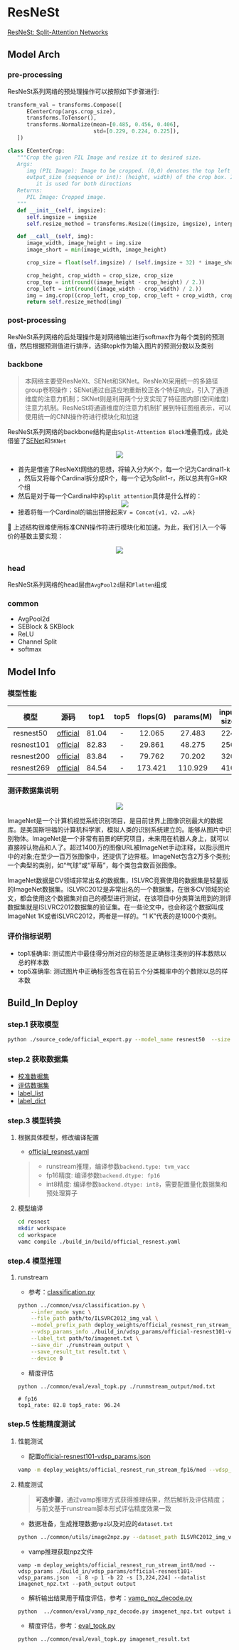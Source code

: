 # ResNeSt
[ResNeSt: Split-Attention Networks](https://arxiv.org/abs/2004.08955)

## Model Arch

### pre-processing

ResNeSt系列网络的预处理操作可以按照如下步骤进行:

```python
transform_val = transforms.Compose([
      ECenterCrop(args.crop_size),
      transforms.ToTensor(),
      transforms.Normalize(mean=[0.485, 0.456, 0.406],
                           std=[0.229, 0.224, 0.225]),
   ])

class ECenterCrop:
   """Crop the given PIL Image and resize it to desired size.
   Args:
      img (PIL Image): Image to be cropped. (0,0) denotes the top left corner of the image.
      output_size (sequence or int): (height, width) of the crop box. If int,
         it is used for both directions
   Returns:
      PIL Image: Cropped image.
   """
   def __init__(self, imgsize):
      self.imgsize = imgsize
      self.resize_method = transforms.Resize((imgsize, imgsize), interpolation=PIL.Image.BICUBIC)

   def __call__(self, img):
      image_width, image_height = img.size
      image_short = min(image_width, image_height)

      crop_size = float(self.imgsize) / (self.imgsize + 32) * image_short

      crop_height, crop_width = crop_size, crop_size
      crop_top = int(round((image_height - crop_height) / 2.))
      crop_left = int(round((image_width - crop_width) / 2.))
      img = img.crop((crop_left, crop_top, crop_left + crop_width, crop_top + crop_height))
      return self.resize_method(img)
```

### post-processing

ResNeSt系列网络的后处理操作是对网络输出进行softmax作为每个类别的预测值，然后根据预测值进行排序，选择topk作为输入图片的预测分数以及类别

### backbone
> 本网络主要受ResNeXt、SENet和SKNet。ResNeXt采用统一的多路径group卷积操作；SENet通过自适应地重新校正各个特征响应，引入了通道维度的注意力机制；SKNet则是利用两个分支实现了特征图内部(空间维度)注意力机制。ResNeSt将通道维度的注意力机制扩展到特征图组表示，可以使用统一的CNN操作符进行模块化和加速

ResNeSt系列网络的backbone结构是由`Split-Attention Block`堆叠而成，此处借鉴了[SENet](../senet/README.md)和`SKNet`
<div align=center><img src="../../../images/cv/classification/resnest/block.png"></div>

- 首先是借鉴了ResNeXt网络的思想，将输入分为K个，每一个记为Cardinal1-k ，然后又将每个Cardinal拆分成R个，每一个记为Split1-r，所以总共有G=KR个组
- 然后是对于每一个Cardinal中的`split attention`具体是什么样的：
   <div align=center><img src="../../../images/cv/classification/resnest/cardinal.png"></div>
- 接着将每一个Cardinal的输出拼接起来`V = Concat{v1, v2，…vk}`

📝 上述结构很难使用标准CNN操作符进行模块化和加速。为此，我们引入一个等价的基数主要实现：
<div align=center><img src="../../../images/cv/classification/resnest/split-attention.png"></div>

### head

ResNeSt系列网络的head层由`AvgPool2d`层和`Flatten`组成

### common

- AvgPool2d
- SEBlock & SKBlock
- ReLU
- Channel Split
- softmax

## Model Info

### 模型性能

|    模型    |                         源码                         | top1  | top5  | flops(G) | params(M) | input size | dataset  |
| :--------: | :--------------------------------------------------: | :---: | :---: | :------: | :-------: | :--------: | :------: |
| resnest50  | [official](https://github.com/zhanghang1989/ResNeSt) | 81.04 |   -   |  12.065  |  27.483   |    224     | imagenet |
| resnest101 | [official](https://github.com/zhanghang1989/ResNeSt) | 82.83 |   -   |  29.861  |  48.275   |    256     | imagenet |
| resnest200 | [official](https://github.com/zhanghang1989/ResNeSt) | 83.84 |   -   |  79.762  |  70.202   |    320     | imagenet |
| resnest269 | [official](https://github.com/zhanghang1989/ResNeSt) | 84.54 |   -   | 173.421  |  110.929  |    416     | imagenet |

### 测评数据集说明

<div align=center><img src="../../../images/dataset/imagenet.jpeg"></div>

ImageNet是一个计算机视觉系统识别项目，是目前世界上图像识别最大的数据库。是美国斯坦福的计算机科学家，模拟人类的识别系统建立的。能够从图片中识别物体。ImageNet是一个非常有前景的研究项目，未来用在机器人身上，就可以直接辨认物品和人了。超过1400万的图像URL被ImageNet手动注释，以指示图片中的对象;在至少一百万张图像中，还提供了边界框。ImageNet包含2万多个类别; 一个典型的类别，如“气球”或“草莓”，每个类包含数百张图像。

ImageNet数据是CV领域非常出名的数据集，ISLVRC竞赛使用的数据集是轻量版的ImageNet数据集。ISLVRC2012是非常出名的一个数据集，在很多CV领域的论文，都会使用这个数据集对自己的模型进行测试，在该项目中分类算法用到的测评数据集就是ISLVRC2012数据集的验证集。在一些论文中，也会称这个数据叫成ImageNet 1K或者ISLVRC2012，两者是一样的。“1 K”代表的是1000个类别。

### 评价指标说明

- top1准确率: 测试图片中最佳得分所对应的标签是正确标注类别的样本数除以总的样本数
- top5准确率: 测试图片中正确标签包含在前五个分类概率中的个数除以总的样本数

## Build_In Deploy

### step.1 获取模型
```bash
python ./source_code/official_export.py --model_name resnest50  --size 224
```

### step.2 获取数据集
- [校准数据集](https://image-net.org/challenges/LSVRC/2012/index.php)
- [评估数据集](https://image-net.org/challenges/LSVRC/2012/index.php)
- [label_list](../common/label/imagenet.txt)
- [label_dict](../common/label/imagenet1000_clsid_to_human.txt)

### step.3 模型转换
1. 根据具体模型，修改编译配置
    - [official_resnest.yaml](./build_in/build/official_resnest.yaml)
    
    > - runstream推理，编译参数`backend.type: tvm_vacc`
    > - fp16精度: 编译参数`backend.dtype: fp16`
    > - int8精度: 编译参数`backend.dtype: int8`，需要配置量化数据集和预处理算子

2. 模型编译

    ```bash
    cd resnest
    mkdir workspace
    cd workspace
    vamc compile ./build_in/build/official_resnest.yaml
    ```

### step.4 模型推理
1. runstream
    - 参考：[classification.py](../common/vsx/classification.py)
    ```bash
    python ../common/vsx/classification.py \
        --infer_mode sync \
        --file_path path/to/ILSVRC2012_img_val \
        --model_prefix_path deploy_weights/official_resnest_run_stream_fp16/mod \
        --vdsp_params_info ./build_in/vdsp_params/official-resnest101-vdsp_params.json \
        --label_txt path/to/imagenet.txt \
        --save_dir ./runstream_output \
        --save_result_txt result.txt \
        --device 0
    ```

    - 精度评估
    ```
    python ../common/eval/eval_topk.py ./runmstream_output/mod.txt
    ```

    ```
    # fp16
    top1_rate: 82.8 top5_rate: 96.24
    ```

### step.5 性能精度测试
1. 性能测试
    - 配置[official-resnest101-vdsp_params.json](./build_in/vdsp_params/official-resnest101-vdsp_params.json)
    ```bash
    vamp -m deploy_weights/official_resnest_run_stream_fp16/mod --vdsp_params ./build_in/vdsp_params/official-resnest101-vdsp_params.json  -i 1 -p 1 -b 2 -s [3,224,224]
    ```

2. 精度测试
    > **可选步骤**，通过vamp推理方式获得推理结果，然后解析及评估精度；与前文基于runstream脚本形式评估精度效果一致
    
    - 数据准备，生成推理数据`npz`以及对应的`dataset.txt`
    ```bash
    python ../common/utils/image2npz.py --dataset_path ILSVRC2012_img_val --target_path  input_npz  --text_path imagenet_npz.txt
    ```

    - vamp推理获取npz文件
    ```
    vamp -m deploy_weights/official_resnest_run_stream_int8/mod --vdsp_params ./build_in/vdsp_params/official-resnest101-vdsp_params.json  -i 8 -p 1 -b 22 -s [3,224,224] --datalist imagenet_npz.txt --path_output output
    ```

    - 解析输出结果用于精度评估，参考：[vamp_npz_decode.py](../common/eval/vamp_npz_decode.py)
    ```bash
    python  ../common/eval/vamp_npz_decode.py imagenet_npz.txt output imagenet_result.txt imagenet.txt
    ```
    
    - 精度评估，参考：[eval_topk.py](../common/eval/eval_topk.py)
    ```bash
    python ../common/eval/eval_topk.py imagenet_result.txt
    ```
